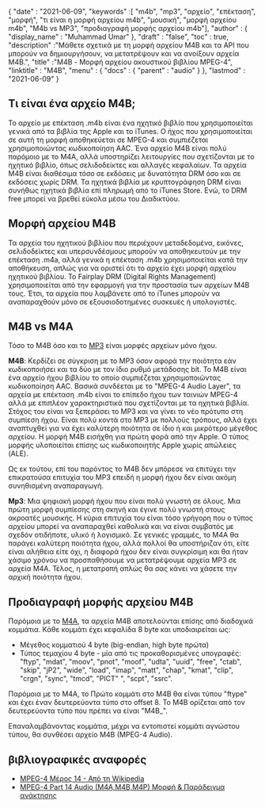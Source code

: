 {
  "date" : "2021-06-09",
  "keywords" :[ "m4b", "mp3", "αρχείο", "επέκταση", "μορφή", "τι είναι η μορφή αρχείου m4b", "μουσική", "μορφή αρχείου m4b", "M4b vs MP3", "προδιαγραφή μορφής αρχείου m4b"],
  "author" : {
    "display_name" : "Muhammad Umar"
},
  "draft" : "false",
  "toc" : true,
  "description" :"Μάθετε σχετικά με τη μορφή αρχείου M4B και τα API που μπορούν να δημιουργήσουν, να μετατρέψουν και να ανοίξουν αρχεία M4B.",
  "title" :"M4B - Μορφή αρχείου ακουστικού βιβλίου MPEG-4",
  "linktitle" : "M4B",
  "menu" : {
    "docs" : {
      "parent" : "audio"
}
},
  "lastmod" : "2021-06-09"
}

## Τι είναι ένα αρχείο M4B;

Το αρχείο με επέκταση .m4b είναι ένα ηχητικό βιβλίο που χρησιμοποιείται γενικά από τα βιβλία της Apple και το iTunes. Ο ήχος που χρησιμοποιείται σε αυτή τη μορφή αποθηκεύεται σε MPEG-4 και συμπιέζεται χρησιμοποιώντας κωδικοποίηση AAC. Ένα αρχείο M4B είναι πολύ παρόμοιο με το M4A, αλλά υποστηρίζει λειτουργίες που σχετίζονται με το ηχητικό βιβλίο, όπως σελιδοδείκτες και αλλαγές κεφαλαίων. Τα αρχεία M4B είναι διαθέσιμα τόσο σε εκδόσεις με δυνατότητα DRM όσο και σε εκδόσεις χωρίς DRM. Τα ηχητικά βιβλία με κρυπτογράφηση DRM είναι συνήθως ηχητικά βιβλία επί πληρωμή από το iTunes Store. Ενώ, το DRM free μπορεί να βρεθεί εύκολα μέσω του Διαδικτύου.

## Μορφή αρχείου M4B

Τα αρχεία του ηχητικού βιβλίου που περιέχουν μεταδεδομένα, εικόνες, σελιδοδείκτες και υπερσυνδέσμους μπορούν να αποθηκευτούν με την επέκταση .m4a, αλλά γενικά η επέκταση .m4b χρησιμοποιείται κατά την αποθήκευση, απλώς για να οριστεί ότι το αρχείο έχει μορφή αρχείου ηχητικού βιβλίου. Το Fairplay DRM (Digital Rights Management) χρησιμοποιείται από την εφαρμογή για την προστασία των αρχείων M4B τους. Έτσι, τα αρχεία που λαμβάνετε από το iTunes μπορούν να αναπαραχθούν μόνο σε εξουσιοδοτημένες συσκευές ή υπολογιστές.


## M4B vs M4A

Τόσο το M4B όσο και το [MP3](/audio/mp3/) είναι μορφές αρχείων μόνο ήχου.

**M4B**: Κερδίζει σε σύγκριση με το MP3 όσον αφορά την ποιότητα εάν κωδικοποιήσει και τα δύο με τον ίδιο ρυθμό μετάδοσης bit. Το M4B είναι ένα αρχείο ήχου βιβλίου το οποίο συμπιέζεται χρησιμοποιώντας κωδικοποίηση AAC. Βασικά συνδέεται με το "MPEG-4 Audio Layer", τα αρχεία με επέκταση .m4b είναι το επίπεδο ήχου των ταινιών MPEG-4 αλλά με επιπλέον χαρακτηριστικά που σχετίζονται με τα ηχητικά βιβλία. Στόχος του είναι να ξεπεράσει το MP3 και να γίνει το νέο πρότυπο στη συμπίεση ήχου. Είναι πολύ κοντά στο MP3 με πολλούς τρόπους, αλλά έχει αναπτυχθεί για να έχει καλύτερη ποιότητα σε ίδιο ή και μικρότερο μέγεθος αρχείου. Η μορφή M4B εισήχθη για πρώτη φορά από την Apple. Ο τύπος μορφής υλοποιείται επίσης ως κωδικοποιητής Apple χωρίς απώλειες (ALE).

Ως εκ τούτου, επί του παρόντος το M4B δεν μπόρεσε να επιτύχει την επικρατούσα επιτυχία του MP3 επειδή η μορφή ήχου δεν είναι ακόμη συνηθισμένη αναπαραγωγή.

**Mp3**: Μια ψηφιακή μορφή ήχου που είναι πολύ γνωστή σε όλους. Μια πρώτη μορφή συμπίεσης στη σκηνή και έγινε πολύ γνωστή στους ακροατές μουσικής. Η κύρια επιτυχία του είναι τόσο γρήγορη που ο τύπος αρχείου μπορεί να αναπαραχθεί καθολικά και να είναι συμβατός με σχεδόν οτιδήποτε, υλικό ή λογισμικό. Σε γενικές γραμμές, το M4A θα παράγει καλύτερη ποιότητα ήχου, αλλά πολλοί θα υποστήριζαν ότι, είτε είναι αλήθεια είτε όχι, η διαφορά ήχου δεν είναι συγκρίσιμη και θα ήταν χάσιμο χρόνου να προσπαθήσουμε να μετατρέψουμε αρχεία MP3 σε αρχεία M4A. Τέλος, η μετατροπή απλώς θα σας κάνει να χάσετε την αρχική ποιότητα ήχου.

## Προδιαγραφή μορφής αρχείου M4B

Παρόμοια με το [M4A](/el/audio/m4a/), τα αρχεία M4B αποτελούνται επίσης από διαδοχικά κομμάτια. Κάθε κομμάτι έχει κεφαλίδα 8 byte και υποδιαιρείται ως:
- Μέγεθος κομματιού 4 byte (big-endian, high byte πρώτα)
- Τύπος τεμαχίου 4 byte - μία από τις προκαθορισμένες υπογραφές: "ftyp", "mdat", "moov", "pnot", "moof", "udta", "uuid", "free", "ctab", "skip", "jP2", "wide", "load", "imap", "matt", "chap", "kmat", "clip", "crgn", "sync", "tmcd", "PICT" ", "scpt", "ssrc".

Παρόμοια με το M4A, το Πρώτο κομμάτι στο M4B θα είναι τύπου "ftype" και έχει έναν δευτερεύοντα τύπο στο offset 8. Το M4B ορίζεται από τον δευτερεύοντα τύπο που πρέπει να είναι "M4B_".

Επαναλαμβάνοντας κομμάτια, μέχρι να εντοπιστεί κομμάτι αγνώστου τύπου, θα συνθέσει αρχείο M4B (MPEG-4 Audio).

## βιβλιογραφικές αναφορές

* [MPEG-4 Μέρος 14 - Από τη Wikipedia](https://en.wikipedia.org/wiki/MPEG-4_Part_14)
* [MPEG-4 Part 14 Audio (M4A,M4B,M4P) Μορφή & Παράδειγμα ανάκτησης](https://www.file-recovery.com/m4a-signature-format.htm)

